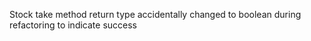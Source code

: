Stock take method return type accidentally changed to boolean during refactoring to indicate success
